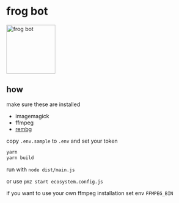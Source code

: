 # frog bot

<img alt="frog bot" width="128" src="https://cdn.discordapp.com/avatars/977105048305807390/1f0478dd7208222a1fc140f9b032d604.png?size=512" />

## how

make sure these are installed

-   imagemagick
-   ffmpeg
-   [rembg](https://pypi.org/project/rembg/)

copy `.env.sample` to `.env` and set your token

```bash
yarn
yarn build
```

run with `node dist/main.js`

or use `pm2 start ecosystem.config.js`

if you want to use your own ffmpeg installation set env `FFMPEG_BIN`
